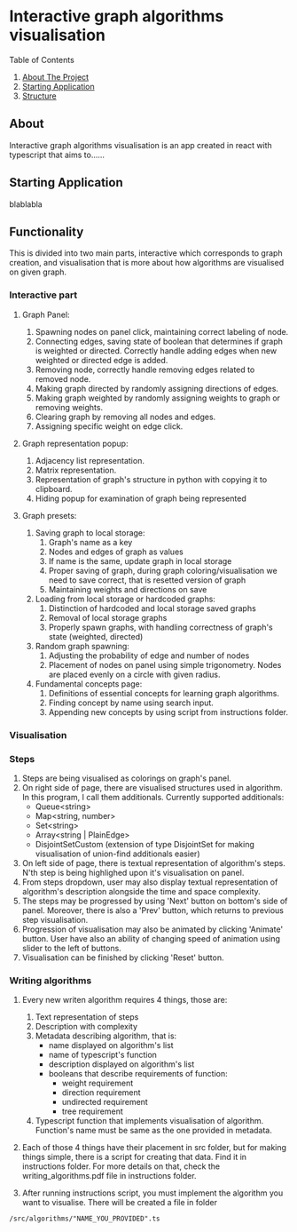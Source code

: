 # Interactive graph algorithms visualisation


<summary>Table of Contents</summary>
<ol>
    <li>
        <a href="#about-the-project">About The Project</a>
    </li>
    <li>
        <a href="#start-project">Starting Application</a>
    </li>
    <li>
        <a href="#structure">Structure</a>
    </li>
</ol>

## About 
Interactive graph algorithms visualisation is an app created in 
react with typescript that aims to......
## Starting Application

blablabla

## Functionality

This is divided into two main parts,
interactive which corresponds to graph creation, and visualisation that is more about how algorithms are visualised on given graph.

### Interactive part

1. Graph Panel:
    1. Spawning nodes on panel click, maintaining correct labeling of node.
    2. Connecting edges, saving state of boolean that determines if graph is weighted or directed. Correctly handle adding edges when new weighted or directed edge is added.
    3. Removing node, correctly handle removing edges related to removed node.
    4. Making graph directed by randomly assigning directions of edges.
    5. Making graph weighted by randomly assigning
    weights to graph or removing weights.
    6. Clearing graph by removing all nodes and edges.
    7. Assigning specific weight on edge click.

2. Graph representation popup:
    1. Adjacency list representation.
    2. Matrix representation.
    3. Representation of graph's structure in python with copying it to clipboard.
    4. Hiding popup for examination of graph being represented

3. Graph presets:
    1. Saving graph to local storage:
        1. Graph's name as a key
        2. Nodes and edges of graph as values
        3. If name is the same, update graph in local storage
        4. Proper saving of graph, during graph coloring/visualisation we need to save correct, that is resetted version of graph
        5. Maintaining weights and directions on save
    2. Loading from local storage or hardcoded graphs:
        1. Distinction of hardcoded and local storage saved graphs
        2. Removal of local storage graphs
        3. Properly spawn graphs, with handling correctness of graph's state (weighted, directed)
    3. Random graph spawning:
        1. Adjusting the probability of edge and number of nodes
        2. Placement of nodes on panel using simple trigonometry. Nodes are placed evenly on a circle with given radius.
    4. Fundamental concepts page:
        1. Definitions of essential concepts for learning graph algorithms.
        2. Finding concept by name using search input.
        3. Appending new concepts by using script from instructions folder.

### Visualisation

### Steps
1. Steps are being visualised as colorings on graph's panel.
2. On right side of page, there are visualised structures used in algorithm. In this program, I call them additionals. Currently supported additionals: 
    - Queue\<string\> 
    - Map\<string, number\>
    - Set\<string\>
    - Array\<string | PlainEdge\>
    - DisjointSetCustom (extension of type DisjointSet for making visualisation of union-find additionals easier)
3. On left side of page, there is textual representation of algorithm's steps. N'th step is being highlighed upon it's visualisation on panel.
4. From steps dropdown, user may also display textual representation of algorithm's description alongside the time and space complexity.
5. The steps may be progressed by using 'Next' button on bottom's side of panel. Moreover, there is also a 'Prev' button, which returns to previous step visualisation.
6. Progression of visualisation may also be animated by clicking 'Animate' button. User have also an ability of changing speed of animation using slider to the left of buttons.
7. Visualisation can be finished by clicking 'Reset' button.

### Writing algorithms
1. Every new writen algorithm requires 4 things, those are:
    1. Text representation of steps
    2. Description with complexity
    3. Metadata describing algorithm, that is:
        - name displayed on algorithm's list
        - name of typescript's function
        - description displayed on algorithm's list
        - booleans that describe requirements of function:
            - weight requirement
            - direction requirement
            - undirected requirement
            - tree requirement
    4. Typescript function that implements visualisation of algorithm. Function's name must be same as the one provided in metadata.
2. Each of those 4 things have their placement in src folder, but for making things simple, there is a script for creating that data. Find it in instructions folder. For more details on that, check the writing_algorithms.pdf file in instructions folder.

3. After running instructions script, you must implement the algorithm you want to visualise. There will be created a file in folder
```
/src/algorithms/"NAME_YOU_PROVIDED".ts
```
